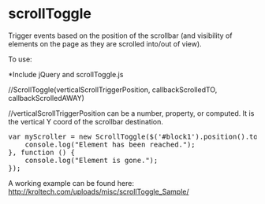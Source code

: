scrollToggle
============

Trigger events based on the position of the scrollbar (and visibility of elements on the page as they are scrolled into/out of view).

To use:

*Include jQuery and scrollToggle.js

//ScrollToggle(verticalScrollTriggerPosition, callbackScrolledTO, callbackScrolledAWAY)

//verticalScrollTriggerPosition can be a number, property, or computed.  It is the vertical Y coord of the scrollbar destination.
<pre>
var myScroller = new ScrollToggle($('#block1').position().top, function () {
    console.log("Element has been reached.");
}, function () {
    console.log("Element is gone.");
});
</pre>

A working example can be found here: http://kroltech.com/uploads/misc/scrollToggle_Sample/
